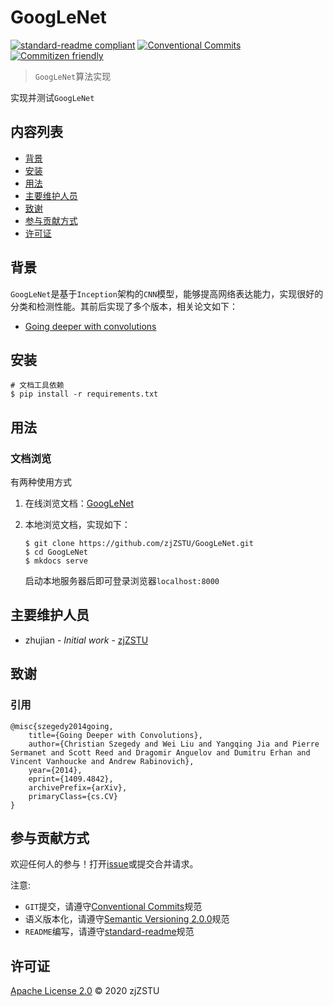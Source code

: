 # GoogLeNet

[![standard-readme compliant](https://img.shields.io/badge/standard--readme-OK-green.svg?style=flat-square)](https://github.com/RichardLitt/standard-readme) [![Conventional Commits](https://img.shields.io/badge/Conventional%20Commits-1.0.0-yellow.svg)](https://conventionalcommits.org) [![Commitizen friendly](https://img.shields.io/badge/commitizen-friendly-brightgreen.svg)](http://commitizen.github.io/cz-cli/)

> `GoogLeNet`算法实现

实现并测试`GoogLeNet`

## 内容列表

- [背景](#背景)
- [安装](#安装)
- [用法](#用法)
- [主要维护人员](#主要维护人员)
- [致谢](#致谢)
- [参与贡献方式](#参与贡献方式)
- [许可证](#许可证)

## 背景

`GoogLeNet`是基于`Inception`架构的`CNN`模型，能够提高网络表达能力，实现很好的分类和检测性能。其前后实现了多个版本，相关论文如下：

* [Going deeper with convolutions](https://arxiv.org/abs/1409.4842)

## 安装

```
# 文档工具依赖
$ pip install -r requirements.txt
```

## 用法

### 文档浏览

有两种使用方式

1. 在线浏览文档：[GoogLeNet]()

2. 本地浏览文档，实现如下：

    ```
    $ git clone https://github.com/zjZSTU/GoogLeNet.git
    $ cd GoogLeNet
    $ mkdocs serve
    ```
    启动本地服务器后即可登录浏览器`localhost:8000`

## 主要维护人员

* zhujian - *Initial work* - [zjZSTU](https://github.com/zjZSTU)

## 致谢

### 引用

```
@misc{szegedy2014going,
    title={Going Deeper with Convolutions},
    author={Christian Szegedy and Wei Liu and Yangqing Jia and Pierre Sermanet and Scott Reed and Dragomir Anguelov and Dumitru Erhan and Vincent Vanhoucke and Andrew Rabinovich},
    year={2014},
    eprint={1409.4842},
    archivePrefix={arXiv},
    primaryClass={cs.CV}
}
```

## 参与贡献方式

欢迎任何人的参与！打开[issue](https://github.com/zjZSTU/GoogLeNet/issues)或提交合并请求。

注意:

* `GIT`提交，请遵守[Conventional Commits](https://www.conventionalcommits.org/en/v1.0.0-beta.4/)规范
* 语义版本化，请遵守[Semantic Versioning 2.0.0](https://semver.org)规范
* `README`编写，请遵守[standard-readme](https://github.com/RichardLitt/standard-readme)规范

## 许可证

[Apache License 2.0](LICENSE) © 2020 zjZSTU

